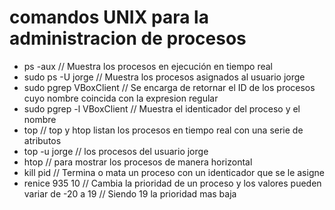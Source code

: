 # comandos UNIX para la administracion de procesos
- ps -aux // Muestra los procesos en ejecución en tiempo real
- sudo ps -U jorge // Muestra los procesos asignados al usuario jorge
- sudo pgrep VBoxClient // Se encarga de retornar el ID de los procesos
cuyo nombre coincida con la expresion regular
- sudo pgrep -l VBoxClient // Muestra el identicador del proceso y el
nombre
- top // top y htop listan los procesos en tiempo real con una serie de
atributos
- top -u jorge // los procesos del usuario jorge
- htop // para mostrar los procesos de manera horizontal
- kill pid // Termina o mata un proceso con un identicador que se le
asigne
- renice 935 10 // Cambia la prioridad de un proceso y los valores pueden
variar de -20 a 19 // Siendo 19 la prioridad mas baja